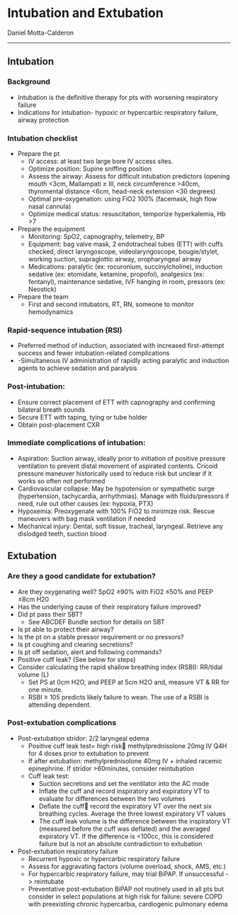 # Intubation and Extubation

Daniel Motta-Calderon

---

## Intubation

### Background
-	Intubation is the definitive therapy for pts with worsening respiratory failure
-	Indications for intubation- hypoxic or hypercarbic respiratory failure, airway protection 

### Intubation checklist
-	Prepare the pt
    -	IV access: at least two large bore IV access sites.
    -	Optimize position: Supine sniffing position
    -	Assess the airway: Assess for difficult intubation predictors (opening mouth <3cm, Mallampati ≥ III, neck circumference >40cm, thyromental distance <6cm, head-neck extension <30 degrees)
    -	Optimal pre-oxygenation: using FiO2 100% (facemask, high flow nasal cannula)
    -	Optimize medical status: resuscitation, temporize hyperkalemia, Hb >7
-	Prepare the equipment
    -	Monitoring: SpO2, capnography, telemetry, BP
    -	Equipment: bag valve mask, 2 endotracheal tubes (ETT) with cuffs checked, direct laryngoscope, videolaryngoscope, bougie/stylet, working suction, supraglottic airway, oropharyngeal airway
    -	Medications: paralytic (ex: rocuronium, succinylcholine), induction sedative (ex: etomidate, ketamine, propofol), analgesics (ex: fentanyl), maintenance sedative, IVF hanging in room, pressors (ex: Neostick)
-	Prepare the team
    -	First and second intubators, RT, RN, someone to monitor hemodynamics 

### Rapid-sequence intubation (RSI)
-	 Preferred method of induction, associated with increased first-attempt success and fewer intubation-related complications
-	-Simultaneous IV administration of rapidly acting paralytic and induction agents to achieve sedation and paralysis 

### Post-intubation: 
-	Ensure correct placement of ETT with capnography and confirming bilateral breath sounds
-	Secure ETT with taping, tying or tube holder
-	Obtain post-placement CXR

### Immediate complications of intubation:
-	Aspiration: Suction airway, ideally prior to initiation of positive pressure ventilation to prevent distal movement of aspirated contents. Cricoid pressure maneuver historically used to reduce risk but unclear if it works so often not performed 
-	Cardiovascular collapse: May be hypotension or sympathetic surge (hypertension, tachycardia, arrhythmias). Manage with fluids/pressors if need, rule out other causes (ex: hypoxia, PTX)
-	Hypoxemia: Preoxygenate with 100% FiO2 to minimize risk. Rescue maneuvers with bag mask ventilation if needed 
-	Mechanical injury: Dental, soft tissue, tracheal, laryngeal. Retrieve any dislodged teeth, suction blood 

## Extubation 

### Are they a good candidate for extubation?
-	Are they oxygenating well? SpO2 ≥90% with FiO2 ≤50% and PEEP ≤8cm H20
-	Has the underlying cause of their respiratory failure improved?
-	Did pt pass their SBT?
    -	See ABCDEF Bundle section for details on SBT
-	Is pt able to protect their airway?
-	Is the pt on a stable pressor requirement or no pressors?
-	Is pt coughing and clearing secretions?
-	Is pt off sedation, alert and following commands?
-	Positive cuff leak? (See below for steps)
-	Consider calculating the rapid shallow breathing index (RSBI): RR/tidal volume (L)
    -	Set PS at 0cm H2O, and PEEP at 5cm H2O and, measure VT & RR for one minute.
    -	RSBI ≥ 105 predicts likely failure to wean. The use of a RSBI is attending dependent. 

### Post-extubation complications
-	Post-extubation stridor: 2/2 laryngeal edema
    -	Positive cuff leak test= high risk methylprednisolone 20mg IV Q4H for 4 doses prior to extubation to prevent
    -	If after extubation: methylprednisolone 40mg IV + inhaled racemic epinephrine. If stridor >60minutes, consider reintubation
    -	Cuff leak test:
        -	Suction secretions and set the ventilator into the AC mode
        -	Inflate the cuff and record inspiratory and expiratory VT to evaluate for differences between the two volumes
        -	Deflate the cuff record the expiratory VT over the next six breathing cycles. Average the three lowest expiratory VT values
        -	The cuff leak volume is the difference between the inspiratory VT (measured before the cuff was deflated) and the averaged expiratory VT. If the difference is <100cc, this is considered failure but is not an absolute contradiction to extubation
-	Post-extubation respiratory failure
    -	Recurrent hypoxic or hypercarbic respiratory failure
    -	Assess for aggravating factors (volume overload, shock, AMS, etc.)
    -	For hypercarbic respiratory failure, may trial BiPAP. If unsuccessful -> reintubate
    -	Preventative post-extubation BiPAP not routinely used in all pts but consider in select populations at high risk for failure: severe COPD with preexisting chronic hypercarbia, cardiogenic pulmonary edema 
